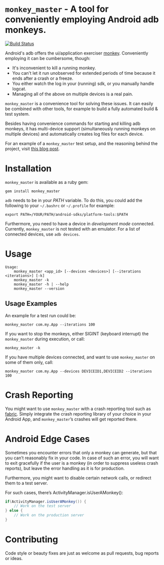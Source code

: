 `monkey_master` - A tool for conveniently employing Android adb monkeys.
================================================================

[![Build Status](https://travis-ci.org/j4zz/monkey_master.svg)](https://travis-ci.org/j4zz/monkey_master)

Android's adb offers the ui/application exerciser [monkey](http://developer.android.com/tools/help/monkey.html). Conveniently employing it can be cumbersome, though:

* It's inconvenient to kill a running monkey.
* You can't let it run unobserved for extended periods of time because it ends after a crash or a freeze.
* You either watch the log in your (running) sdk, or you manually handle logcat.
* Managing all of the above on multiple devices is a real pain.

`monkey_master` is a convenience tool for solving these issues. It can easily be combined with other tools, for example to build a fully automated build & test system.

Besides having convenience commands for starting and killing adb monkeys, it has multi-device support (simultaneously running monkeys on multiple devices) and automatically creates log files for each device.

For an example of a `monkey_master` test setup, and the reasoning behind the project, visit [this blog post](http://innovaptor.com/blog/2013/08/18/building-an-automated-testing-and-error-reporting-system-for-android-apps-with-monkey-master-and-crashlytics.html).

Installation
================================================================
`monkey_master` is available as a ruby gem:

	gem install monkey_master

`adb` needs to be in your *PATH* variable. To do this, you could add the following to your `~/.bashrc` or `~/.profile` for example:

	export PATH=/YOUR/PATH/android-sdks/platform-tools:$PATH

Furthermore, you need to have a device in *development mode* connected. Currently, `monkey_master` is not tested with an emulator. For a list of connected devices, use `adb devices`.

Usage
================================================================

	Usage:
  		monkey_master <app_id> [--devices <devices>] [--iterations <iterations>] [-k]
  		monkey_master -k
  		monkey_master -h | --help
  		monkey_master --version

Usage Examples
----------------------------------------------------------------
An example for a test run could be:

	monkey_master com.my.App --iterations 100

If you want to stop the monkeys, either SIGINT (keyboard interrupt) the `monkey_master` during execution, or call:

	monkey_master -k

If you have multiple devices connected, and want to use `monkey_master` on some of them only, call:

	monkey_master com.my.App --devices DEVICEID1,DEVICEID2 --iterations 100

Crash Reporting
================================================================
You might want to use `monkey_master` with a crash reporting tool such as [fabric](https://fabric.io/). Simply integrate the crash reporting library of your choice in your Android App, and `monkey_master`’s crashes will get reported there.

Android Edge Cases
================================================================
Sometimes you encounter errors that only a monkey can generate, but that you can’t reasonably fix in your code. In case of such an error, you will want to exit gracefully if the user is a monkey (in order to suppress useless crash reports), but leave the error handling as it is for production.

Furthermore, you might want to disable certain network calls, or redirect them to a test server.

For such cases, there’s ActivityManager.isUserAMonkey():

```java
if(ActivityManager.isUserAMonkey()) {
    // Work on the test server
} else {
    // Work on the production server
}
```

Contributing
================================================================
Code style or beauty fixes are just as welcome as pull requests, bug reports or ideas.